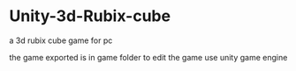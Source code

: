 # Unity-3d-Rubix-cube
a 3d rubix cube game for pc

the game exported is in game folder
to edit the game use unity game engine
